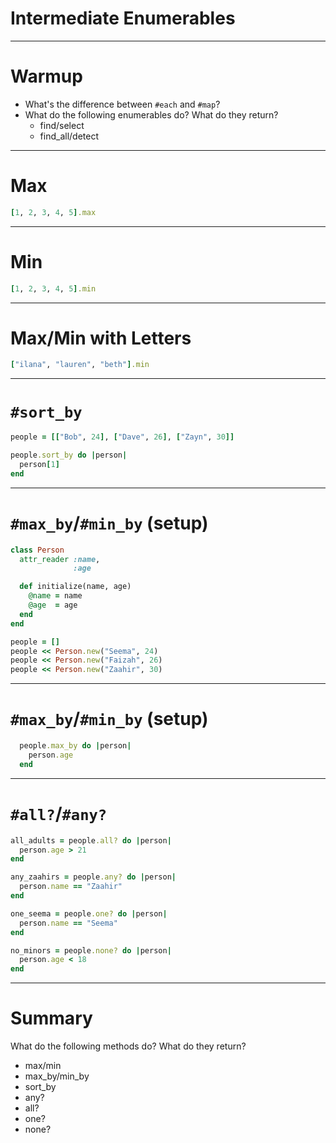 # Intermediate Enumerables

---

# Warmup

* What's the difference between `#each` and `#map`?
* What do the following enumerables do? What do they return?
    * find/select
    * find_all/detect

---

# Max

```ruby
[1, 2, 3, 4, 5].max
```

---

# Min

```ruby
[1, 2, 3, 4, 5].min
```

---

# Max/Min with Letters

```ruby
["ilana", "lauren", "beth"].min
```

---

# `#sort_by`

```ruby
people = [["Bob", 24], ["Dave", 26], ["Zayn", 30]]

people.sort_by do |person|
  person[1]
end
```

---

# `#max_by`/`#min_by` (setup)

```ruby
class Person
  attr_reader :name,
              :age

  def initialize(name, age)
    @name = name
    @age  = age
  end
end

people = []
people << Person.new("Seema", 24)
people << Person.new("Faizah", 26)
people << Person.new("Zaahir", 30)
```

---

# `#max_by`/`#min_by` (setup)

```ruby
  people.max_by do |person|
    person.age
  end
```

---

# `#all?`/`#any?`

```ruby
all_adults = people.all? do |person|
  person.age > 21
end

any_zaahirs = people.any? do |person|
  person.name == "Zaahir"
end

one_seema = people.one? do |person|
  person.name == "Seema"
end

no_minors = people.none? do |person|
  person.age < 18
end
```

---

# Summary

What do the following methods do? What do they return?

* max/min
* max_by/min_by
* sort_by
* any?
* all?
* one?
* none?
